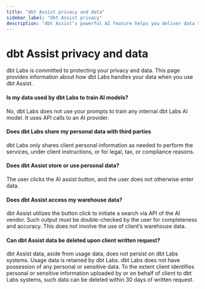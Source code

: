 ```yaml
--- 
title: "dbt Assist privacy and data" 
sidebar_label: "dbt Assist privacy" 
description: "dbt Assist’s powerful AI feature helps you deliver data that works." 
---
```


# dbt Assist privacy and data <Lifecycle status='beta'/>

dbt Labs is committed to protecting your privacy and data. This page provides information about how dbt Labs handles your data when you use dbt Assist.

#### Is my data used by dbt Labs to train AI models?
  
No, dbt Labs does not use your prompts to train any internal dbt Labs AI model. It uses API calls to an AI provider.

#### Does dbt Labs share my personal data with third parties

dbt Labs only shares client personal information as needed to perform the services, under client instructions, or for legal, tax, or compliance reasons.

#### Does dbt Assist store or use personal data?

The user clicks the AI assist button, and the user does not otherwise enter data. 

#### Does dbt Assist access my warehouse data?

dbt Assist utilizes the button click to initiate a search via API of the AI vendor. Such output must be double-checked by the user for completeness and accuracy. This does not involve the use of client’s warehouse data.

#### Can dbt Assist data be deleted upon client written request?

dbt Assist data, aside from usage data, does not persist on dbt Labs systems. Usage data is retained by dbt Labs. dbt Labs does not have possession of any personal or sensitive data. To the extent client identifies personal or sensitive information uploaded by or on behalf of client to dbt Labs systems, such data can be deleted within 30 days of written request.
